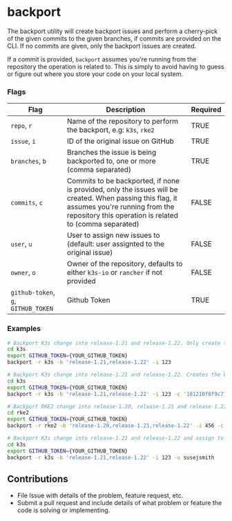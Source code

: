 # backport

The backport utility will create backport issues and perform a cherry-pick of the given commits to the given branches, if commits are provided on the CLI. If no commits are given, only the backport issues are created.

If a commit is provided, `backport` assumes you're running from the repository the operation is related to. This is simply to avoid having to guess or figure out where you store your code on your local system.

### Flags

| **Flag**                            | **Description**                                                                                                                                                                                      | **Required** |
| ----------------------------------- | ---------------------------------------------------------------------------------------------------------------------------------------------------------------------------------------------------- | ------------ |
| `repo`, `r`                         | Name of the repository to perform the backport, e.g: `k3s`, `rke2`                                                                                                                                   | TRUE         |
| `issue`, `i`                        | ID of the original issue on GitHub                                                                                                                                                                   | TRUE         |
| `branches`, `b`                     | Branches the issue is being backported to, one or more (comma separated)                                                                                                                             | TRUE         |
| `commits`, `c`                      | Commits to be backported, if none is provided, only the issues will be created. When passing this flag, it assumes you're running from the repository this operation is related to (comma separated) | FALSE        |
| `user`, `u`                         | User to assign new issues to (default: user assignted to the original issue)                                                                                                                         | FALSE        |
| `owner`, `o`                        | Owner of the repository, defaults to either `k3s-io` or `rancher` if not provided                                                                                                                    | FALSE        |
| `github-token`, `g`, `GITHUB_TOKEN` | Github Token                                                                                                                                                                                         | TRUE         |

### Examples

```sh
# Backport K3s change into release-1.21 and release-1.22. Only create the backport issues.
cd k3s
export GITHUB_TOKEN={YOUR_GITHUB_TOKEN}
backport -r k3s -b 'release-1.21,release-1.22' -i 123

# Backport K3s change into release-1.21 and release-1.22. Creates the backport issues and cherry-picks the given commit id.
cd k3s
export GITHUB_TOKEN={YOUR_GITHUB_TOKEN}
backport -r k3s -b 'release-1.21,release-1.22' -i 123 -c '181210f8f9c779c26da1d9b2075bde0127302ee0'

# Backport RKE2 change into release-1.20, release-1.21 and release-1.22
cd rke2
export GITHUB_TOKEN={YOUR_GITHUB_TOKEN}
backport -r rke2 -b 'release-1.20,release-1.21,release-1.22' -i 456 -c 'cd700d9a444df8f03b8ce88cb90261ed1bc49f27'

# Backport K3s change into release-1.21 and release-1.22 and assign to given user.
cd k3s
export GITHUB_TOKEN={YOUR_GITHUB_TOKEN}
backport -r k3s -b 'release-1.21,release-1.22' -i 123 -u susejsmith
```

## Contributions

* File Issue with details of the problem, feature request, etc.
* Submit a pull request and include details of what problem or feature the code is solving or implementing.
